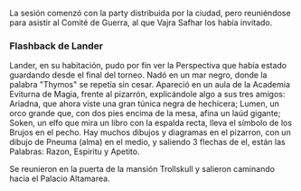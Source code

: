 

La sesión comenzó con la party distribuida por la ciudad, pero reuniéndose para asistir al Comité de Guerra, al que Vajra Safhar los había invitado.


### Flashback de Lander
Lander, en su habitación, pudo por fin ver la Perspectiva que había estado guardando desde el final del torneo. Nadó en un mar negro, donde la palabra "Thymos" se repetía sin cesar.
Apareció en un aula de la Academia Eviturna de Magia, frente al pizarrón, explicándole algo a sus tres amigos: Ariadna, que ahora viste una gran túnica negra de hechicera; Lumen, un orco grande que, con dos pies encima de la mesa, afina un laúd gigante; Soken, un elfo que mira un libro con la espalda recta, lleva el símbolo de los Brujos en el pecho.
Hay muchos dibujos y diagramas en el pizarron, con un dibujo de Pneuma (alma) en el medio, y saliendo 3 flechas de el, están las Palabras: Razon, Espiritu y Apetito.

Se reunieron en la puerta de la mansión Trollskull y salieron caminando hacia el Palacio Altamarea.